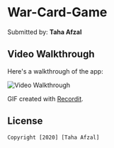 # War-Card-Game

Submitted by: **Taha Afzal**

## Video Walkthrough 

Here's a walkthrough of the app:

<img src='https://recordit.co/Bbsj0oflti.gif' title='Video Walkthrough' width='' alt='Video Walkthrough' />

GIF created with [Recordit](https://recordit.co).

## License

    Copyright [2020] [Taha Afzal]
